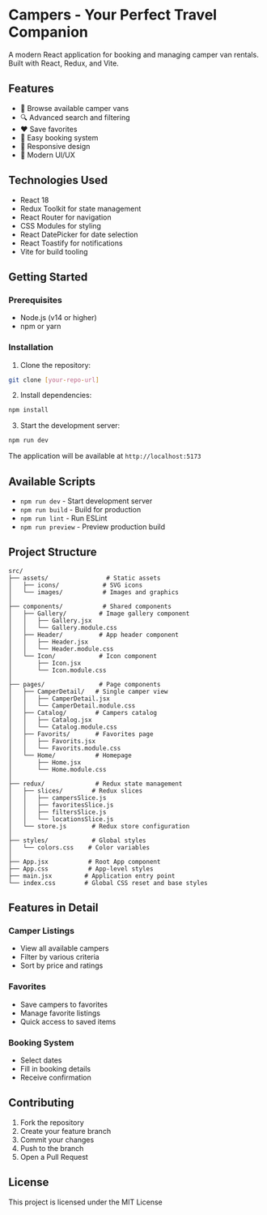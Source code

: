 # Campers - Your Perfect Travel Companion

A modern React application for booking and managing camper van rentals. Built with React, Redux, and Vite.

## Features

- 🚐 Browse available camper vans
- 🔍 Advanced search and filtering
- ❤️ Save favorites
- 📅 Easy booking system
- 📱 Responsive design
- 🎨 Modern UI/UX

## Technologies Used

- React 18
- Redux Toolkit for state management
- React Router for navigation
- CSS Modules for styling
- React DatePicker for date selection
- React Toastify for notifications
- Vite for build tooling

## Getting Started

### Prerequisites

- Node.js (v14 or higher)
- npm or yarn

### Installation

1. Clone the repository:
```bash
git clone [your-repo-url]
```

2. Install dependencies:
```bash
npm install
```

3. Start the development server:
```bash
npm run dev
```

The application will be available at `http://localhost:5173`

## Available Scripts

- `npm run dev` - Start development server
- `npm run build` - Build for production
- `npm run lint` - Run ESLint
- `npm run preview` - Preview production build

## Project Structure

```
src/
├── assets/                # Static assets
│   ├── icons/            # SVG icons
│   └── images/           # Images and graphics
│
├── components/           # Shared components
│   ├── Gallery/         # Image gallery component
│   │   ├── Gallery.jsx
│   │   └── Gallery.module.css
│   ├── Header/          # App header component
│   │   ├── Header.jsx
│   │   └── Header.module.css
│   └── Icon/            # Icon component
│       ├── Icon.jsx
│       └── Icon.module.css
│
├── pages/               # Page components
│   ├── CamperDetail/   # Single camper view
│   │   ├── CamperDetail.jsx
│   │   └── CamperDetail.module.css
│   ├── Catalog/        # Campers catalog
│   │   ├── Catalog.jsx
│   │   └── Catalog.module.css
│   ├── Favorits/       # Favorites page
│   │   ├── Favorits.jsx
│   │   └── Favorits.module.css
│   └── Home/           # Homepage
│       ├── Home.jsx
│       └── Home.module.css
│
├── redux/              # Redux state management
│   ├── slices/        # Redux slices
│   │   ├── campersSlice.js
│   │   ├── favoritesSlice.js
│   │   ├── filtersSlice.js
│   │   └── locationsSlice.js
│   └── store.js       # Redux store configuration
│
├── styles/            # Global styles
│   └── colors.css    # Color variables
│
├── App.jsx           # Root App component
├── App.css           # App-level styles
├── main.jsx         # Application entry point
└── index.css        # Global CSS reset and base styles
```

## Features in Detail

### Camper Listings
- View all available campers
- Filter by various criteria
- Sort by price and ratings

### Favorites
- Save campers to favorites
- Manage favorite listings
- Quick access to saved items

### Booking System
- Select dates
- Fill in booking details
- Receive confirmation

## Contributing

1. Fork the repository
2. Create your feature branch
3. Commit your changes
4. Push to the branch
5. Open a Pull Request

## License

This project is licensed under the MIT License
